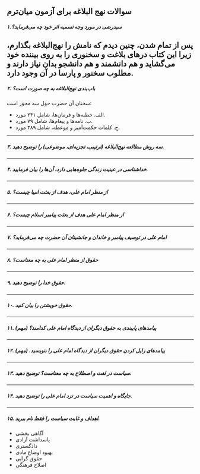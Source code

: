 ## سوالات نهج البلاغه برای آزمون میان‌ترم

##### ۱.سیدرضی در مورد وجه تسمیه اثر خود چه می‌فرماید؟

پس از تمام شدن، چنین دیدم که نامش را نهج‌البلاغه بگذارم، زیرا این کتاب درهای بلاغت و سخنوری را به روی بیننده خود می‌گشاید و هم دانشمند و هم دانشجو بدان نیاز دارند و مطلوب سخنور و پارسا در آن وجود دارد.
---
##### ۲. باب‌بندی نهج‌البلاغه به چه صورت است؟

سخنان آن حضرت حول سه محور است:

* الف. خطبه‌ها و فرمان‌ها، شامل ۲۴۱ مورد.
* ب. نامه‌ها و پیغام‌ها، شامل ۷۹ مورد.
* ج. کلمات حکمت‌آمیز و موعظه، شامل ۴۸۹ مورد.
---
##### ۳. سه روش مطالعه نهج‌البلاغه (ترتیبی، تجزیه‌ای، موضوعی) را توضیح دهید.

---
##### ۴. خداشناسی در عینیت زندگی جلوه‌هایی دارد، آن‌ها را بیان فرمایید.

---
##### ۵. از منظر امام علی، هدف از بعثت انبیا چیست؟

---
##### ۶. از منظر امام علی هدف از بعثت پیامبر اسلام چیست؟

---
##### ۷. امام علی در توصیف پیامبر و خاندان و جانشینان آن حضرت چه می‌فرماید؟

---
##### ۸. حقوق از منظر امام علی به چه معناست؟

---
##### ۹. حقوق خدا را توضیح دهید.

---
##### ۱۰. حقوق خویشتن را بیان کنید.

---
##### ۱۱. پیامدهای پایبندی به حقوق دیگران از دیدگاه امام علی کدامند؟ (مهم)

---
##### ۱۲. پیامدهای زایل کردن حقوق دیگران از دیدگاه امام علی را بنویسید. (مهم)

---
##### ۱۳. سیاست در لغت و اصطلاح به چه معناست؟ توضیح دهید.

---
##### ۱۴. جایگاه و اهمیت سیاست در نزد امام علی را توضیح دهید.

---
##### ۱۵. اهداف و غایت سیاست را فقط نام ببرید.
* آگاهی بخشی
* پاسداشت آزادی
* دادگستری
* بهبود اوضاع مادی
* حقوق گرایی
* اصلاح فرهنگی